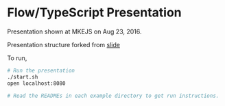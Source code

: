 # Flow/TypeScript Presentation

Presentation shown at MKEJS on Aug 23, 2016.

Presentation structure forked from [slide](https://github.com/wridgers/slide)

To run,

```bash
# Run the presentation
./start.sh
open localhost:8080

# Read the READMEs in each example directory to get run instructions.
```
